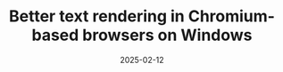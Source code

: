 ---
layout: article.njk
title: "Better text rendering in Chromium-based browsers on Windows"
tags: article
date: 2025-02-12
excerpt: "Kurt and I tell the story of how the Edge team improved text rendering in its Chromium-based browser on Windows, and how we recently made these improvements available to all Chromium-based browsers on Windows, as a collaboration with the Google Chrome team."
thumbnail: "https://developer.chrome.com/static/blog/better-text-rendering-in-chromium-based-browsers-on-windows/google_1440.png"
altText: "Text looked “washed out” on Chrome on Windows pre-132."
external: https://developer.chrome.com/blog/better-text-rendering-in-chromium-based-browsers-on-windows
---